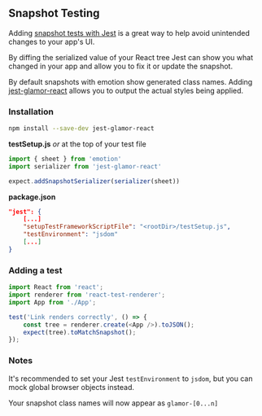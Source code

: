 ## Snapshot Testing

Adding [snapshot tests with Jest](https://facebook.github.io/jest/docs/en/snapshot-testing.html) is a great way to help avoid unintended changes to your app's UI.

By diffing the serialized value of your React tree Jest can show you what changed in your app and allow you to fix it or update the snapshot.

By default snapshots with emotion show generated class names. Adding [jest-glamor-react](https://github.com/kentcdodds/jest-glamor-react) allows you to output the actual styles being applied. 


### Installation

```bash
npm install --save-dev jest-glamor-react
```

**testSetup.js** _or_ at the top of your test file

```javascript
import { sheet } from 'emotion'
import serializer from 'jest-glamor-react'

expect.addSnapshotSerializer(serializer(sheet))
```

**package.json**

```json
"jest": {
	[...]
	"setupTestFrameworkScriptFile": "<rootDir>/testSetup.js",
	"testEnvironment": "jsdom"
	[...]
}
```

### Adding a test

```javascript
import React from 'react';
import renderer from 'react-test-renderer';
import App from './App';

test('Link renders correctly', () => {
    const tree = renderer.create(<App />).toJSON();
    expect(tree).toMatchSnapshot();
});
```

### Notes
It's recommended to set your Jest `testEnvironment` to `jsdom`, but you can mock global browser objects instead.

Your snapshot class names will now appear as `glamor-[0...n]`

